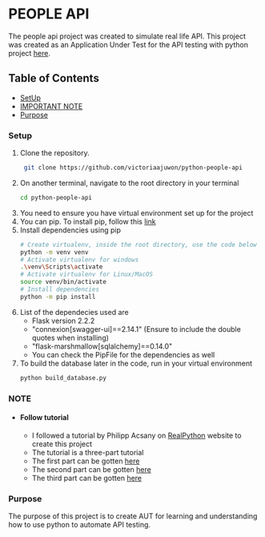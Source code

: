 # PEOPLE API

The people api project was created to simulate real life API. This project was created as an Application Under Test for the API testing with python project [here](https://github.com/victoriaajuwon/tau-api-testing-in-python/blob/main/README.md).

## Table of Contents
- [SetUp](#Setup)
- [IMPORTANT NOTE](#NOTE)
- [Purpose](#Purpose)


### Setup

1. Clone the repository.
   ```sh
    git clone https://github.com/victoriaajuwon/python-people-api
    ```
2. On another terminal, navigate to the root directory in your terminal
    ```sh
    cd python-people-api
    ```
3. You need to ensure you have virtual environment set up for the project
4. You can pip.  To install pip, follow this [link](https://pip.pypa.io/en/stable/installation/)
5. Install dependencies using pip
    ```sh
    # Create virtualenv, inside the root directory, use the code below
    python -m venv venv
    # Activate virtualenv for windows
    .\venv\Scripts\activate
    # Activate virtualenv for Linux/MacOS
    source venv/bin/activate
    # Install dependencies
    python -m pip install
    ```
6. List of the dependecies used are
   - Flask version 2.2.2
   - "connexion[swagger-ui]==2.14.1" (Ensure to include the double quotes when installing)
   - "flask-marshmallow[sqlalchemy]==0.14.0"
   - You can check the PipFile for the dependencies as well
7. To build the database later in the code, run in your virtual environment
   ```sh
   python build_database.py
   ```
### NOTE

- #### Follow tutorial
  - I followed a tutorial by Philipp Acsany on [RealPython](https://realpython.com/) website to create this project
  - The tutorial is a three-part tutorial
  - The first part can be gotten [here](https://realpython.com/flask-connexion-rest-api/#getting-started)
  - The second part can be gotten [here](https://realpython.com/flask-connexion-rest-api-part-2/)
  - The third part can be gotten [here](https://realpython.com/flask-connexion-rest-api-part-3/)


### Purpose
The purpose of this project is to create AUT for learning and understanding how to use python to automate API testing.
